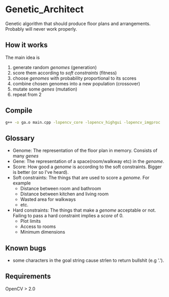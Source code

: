 # Genetic_Architect
Genetic algorithm that should produce floor plans and arrangements. Probably will never work properly.

## How it works

The main idea is
1. generate random *genomes* (generation)
2. score them according to *soft constraints* (fitness)
3. choose *genomes* with probability proportional to its scores
4. combine chosen genomes into a new population (crossover)
5. mutate some *genes* (mutation)
6. repeat from 2

## Compile
```bash
g++ -o ga.o main.cpp -lopencv_core -lopencv_highgui -lopencv_imgproc
```

## Glossary
- Genome: The representation of the floor plan in memory. Consists of many *genes*
- Gene: The representation of a space(room/walkway etc) in the *genome*.
- Score: How good a *genome* is according to the soft constraints. Bigger is better (or so I've heard).
- Soft constraints: The things that are used to score a *genome*. For example
  - Distance between room and bathroom
  - Distance between kitchen and living room
  - Wasted area for walkways
  - etc.
- Hard constraints: The things that make a *genome* acceptable or not. Failing to pass a hard constraint implies a *score* of 0.
  - Plot limits
  - Access to rooms
  - Minimum dimensions

## Known bugs
- some characters in the goal string cause strlen to return bullshit (e.g '.').

## Requirements
OpenCV > 2.0

